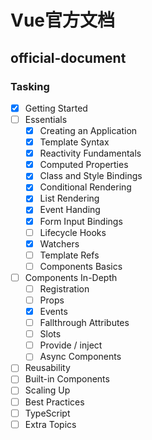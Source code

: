 # Vue官方文档

## official-document

### Tasking

- [x] Getting Started
- [ ] Essentials
  - [x] Creating an Application
  - [x] Template Syntax
  - [x] Reactivity Fundamentals
  - [x] Computed Properties
  - [x] Class and Style Bindings
  - [x] Conditional Rendering
  - [x] List Rendering
  - [x] Event Handing
  - [x] Form Input Bindings
  - [ ] Lifecycle Hooks
  - [x] Watchers
  - [ ] Template Refs
  - [ ] Components Basics
- [ ] Components In-Depth
  - [ ] Registration
  - [ ] Props
  - [x] Events
  - [ ] Fallthrough Attributes
  - [ ] Slots
  - [ ] Provide / inject
  - [ ] Async Components
- [ ] Reusability
- [ ] Built-in Components
- [ ] Scaling Up
- [ ] Best Practices
- [ ] TypeScript
- [ ] Extra Topics
